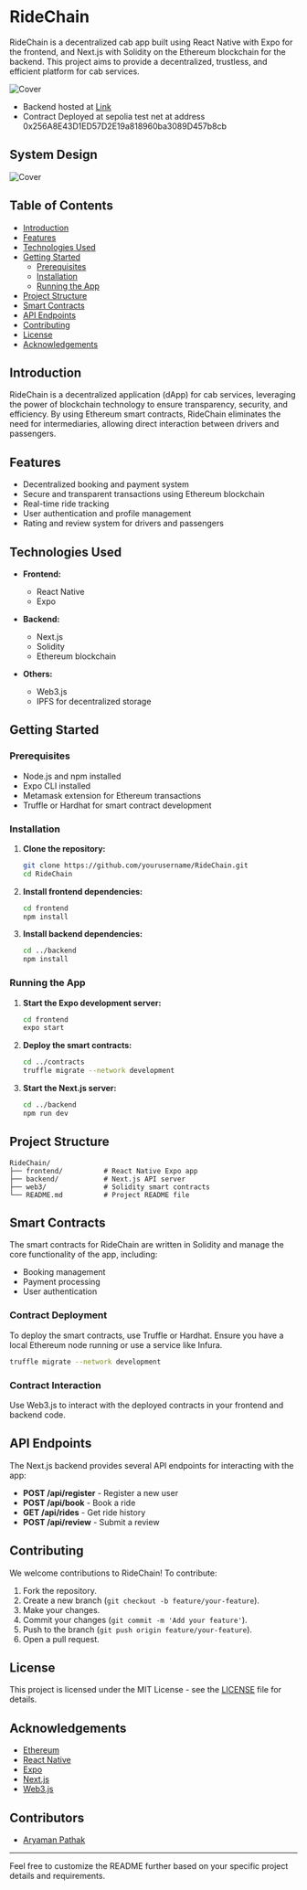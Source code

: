 

# RideChain

RideChain is a decentralized cab app built using React Native with Expo for the frontend, and Next.js with Solidity on the Ethereum blockchain for the backend. This project aims to provide a decentralized, trustless, and efficient platform for cab services.

<!-- add photo -->

![Cover](dapp.png)
- Backend hosted at [Link](https://ride-chain.vercel.app/)
- Contract Deployed at sepolia test net at address 0x256A8E43D1ED57D2E19a818960ba3089D457b8cb

## System Design
![Cover](Untitled-2024-08-01-2058.svg)

## Table of Contents

- [Introduction](#introduction)
- [Features](#features)
- [Technologies Used](#technologies-used)
- [Getting Started](#getting-started)
  - [Prerequisites](#prerequisites)
  - [Installation](#installation)
  - [Running the App](#running-the-app)
- [Project Structure](#project-structure)
- [Smart Contracts](#smart-contracts)
- [API Endpoints](#api-endpoints)
- [Contributing](#contributing)
- [License](#license)
- [Acknowledgements](#acknowledgements)

## Introduction

RideChain is a decentralized application (dApp) for cab services, leveraging the power of blockchain technology to ensure transparency, security, and efficiency. By using Ethereum smart contracts, RideChain eliminates the need for intermediaries, allowing direct interaction between drivers and passengers.

## Features

- Decentralized booking and payment system
- Secure and transparent transactions using Ethereum blockchain
- Real-time ride tracking
- User authentication and profile management
- Rating and review system for drivers and passengers

## Technologies Used

- **Frontend:**
  - React Native
  - Expo

- **Backend:**
  - Next.js
  - Solidity
  - Ethereum blockchain

- **Others:**
  - Web3.js
  - IPFS for decentralized storage

## Getting Started

### Prerequisites

- Node.js and npm installed
- Expo CLI installed
- Metamask extension for Ethereum transactions
- Truffle or Hardhat for smart contract development

### Installation

1. **Clone the repository:**
   ```sh
   git clone https://github.com/yourusername/RideChain.git
   cd RideChain
   ```

2. **Install frontend dependencies:**
   ```sh
   cd frontend
   npm install
   ```

3. **Install backend dependencies:**
   ```sh
   cd ../backend
   npm install
   ```

### Running the App

1. **Start the Expo development server:**
   ```sh
   cd frontend
   expo start
   ```

2. **Deploy the smart contracts:**
   ```sh
   cd ../contracts
   truffle migrate --network development
   ```

3. **Start the Next.js server:**
   ```sh
   cd ../backend
   npm run dev
   ```

## Project Structure

```plaintext
RideChain/
├── frontend/          # React Native Expo app
├── backend/           # Next.js API server
├── web3/              # Solidity smart contracts
└── README.md          # Project README file
```

## Smart Contracts

The smart contracts for RideChain are written in Solidity and manage the core functionality of the app, including:

- Booking management
- Payment processing
- User authentication

### Contract Deployment

To deploy the smart contracts, use Truffle or Hardhat. Ensure you have a local Ethereum node running or use a service like Infura.

```sh
truffle migrate --network development
```

### Contract Interaction

Use Web3.js to interact with the deployed contracts in your frontend and backend code.

## API Endpoints

The Next.js backend provides several API endpoints for interacting with the app:

- **POST /api/register** - Register a new user
- **POST /api/book** - Book a ride
- **GET /api/rides** - Get ride history
- **POST /api/review** - Submit a review

## Contributing

We welcome contributions to RideChain! To contribute:

1. Fork the repository.
2. Create a new branch (`git checkout -b feature/your-feature`).
3. Make your changes.
4. Commit your changes (`git commit -m 'Add your feature'`).
5. Push to the branch (`git push origin feature/your-feature`).
6. Open a pull request.

## License

This project is licensed under the MIT License - see the [LICENSE](LICENSE) file for details.

## Acknowledgements

- [Ethereum](https://ethereum.org/)
- [React Native](https://reactnative.dev/)
- [Expo](https://expo.dev/)
- [Next.js](https://nextjs.org/)
- [Web3.js](https://web3js.readthedocs.io/)

## Contributors 

- [Aryaman Pathak](https://github.com/Aryamanpathak2022/)

---

Feel free to customize the README further based on your specific project details and requirements.
